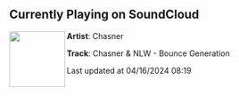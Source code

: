 ## Currently Playing on SoundCloud

[<img align="left" width="100" src="https://i1.sndcdn.com/artworks-ozpBJzwVqCNCnMSv-wkpTmA-t500x500.jpg">](https://soundcloud.com/chasner_music/tjr-vinai-bounce-generation-chasner-nlw-edit)

**Artist**: Chasner 

**Track**: Chasner & NLW - Bounce Generation

Last updated at 04/16/2024 08:19
